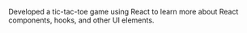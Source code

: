 Developed a tic-tac-toe game using React to learn more about React components, hooks, and other UI elements. 
